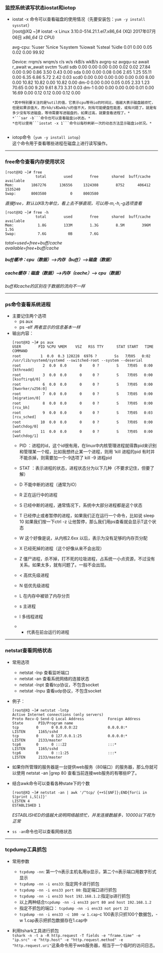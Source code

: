 ### 监控系统读写状态iostat和iotop  
* iostat -x 命令可以查看磁盘的使用情况（先要安装包：```yum -y install sysstat```）  
  [root@XQ ~]# iostat -x
  Linux 3.10.0-514.21.1.el7.x86_64 (XQ)   2017年07月06日  _x86_64_        (2 CPU)

  avg-cpu:  %user   %nice %system %iowait  %steal   %idle
             0.01    0.00    0.05    0.02    0.00   99.92

  Device:         rrqm/s   wrqm/s     r/s     w/s    rkB/s    wkB/s avgrq-sz avgqu-sz   await r_await w_await  svctm  %util
  sdb               0.00     0.00    0.00    0.00     0.02     0.02    27.84     0.00    0.90    0.86    3.50   0.43   0.00
  sda               0.00     0.00    0.08    0.06     2.65     1.25    55.11     0.00    6.35    6.86    5.72   2.42   0.03
  scd0              0.00     0.00    0.00    0.00     0.00     0.00     8.00     0.00   10.82   10.82    0.00  10.82   0.00
  dm-0              0.00     0.00    0.05    0.05     2.33     1.23    70.65     0.00    9.20    9.61    8.73   3.31   0.03
  dm-1              0.00     0.00    0.00    0.00     0.01     0.00    16.69     0.00    0.12    0.12    0.00   0.12   0.00
  ```  
  *其中特别要关注的是%util的值，它表示cpu等待io的时间比，值越大表示磁盘越烦忙，但是如果该值大，而rkb/s和wkb/s的值不大，则有可能硬盘性能差，或有问题了。就是有多少没有写进磁盘，等待需要写进磁盘的，如果过高，就要查看进程了。*   
  *```sar -b```命令也可以查看磁盘io状态。*  
  *也可以使用```iostat -x 1```命令以每秒刷新一次的动态方法显示磁盘io状况。*  


* iotop命令（```yum -y install iotop```）  
  这个命令用于查看哪些进程在磁盘上进行读写操作。

-------------------------------------------------------
### free命令查看内存使用状况
```
[root@XQ ~]# free
              total        used        free      shared  buff/cache   available
Mem:        1867276      136556     1324308        8752      406412     1535240
Swap:       8003580           0     8003580
```  
*直接free，默认以KB为单位，看上去不够直观，可以用-m,-h,-g选项查看*  

```
[root@XQ ~]# free -h
              total        used        free      shared  buff/cache   available
Mem:           1.8G        133M        1.3G        8.5M        396M        1.5G
Swap:          7.6G          0B        7.6G
```  
*total=used+free+buff/cache*  
*available=free+buff/cache*  

##### buff缓冲：cpu（数据）-->内存（buff）-->磁盘（数据）  
##### cache缓存：磁盘（数据）-->内存（cache）--> cpu（数据）  
*buff和cache的区别在于数据的流向不一样*  

---------------------------------------------------------------
### ps命令查看系统进程  
* 主要记住两个选项
  * ps aux 
  * ps -elf
  *两者显示的信息基本一样*  
* 输出内容：  
  ```
  [root@XQ ~]# ps aux
  USER        PID %CPU %MEM    VSZ   RSS TTY      STAT START   TIME COMMAND
  root         1  0.0  0.3 128228  6976 ?        Ss   7月05   0:02 /usr/lib/systemd/systemd --switched-root --system --deserial
  root          2  0.0  0.0      0     0 ?        S    7月05   0:00 [kthreadd]
  root          3  0.0  0.0      0     0 ?        S    7月05   0:00 [ksoftirqd/0]
  root          6  0.0  0.0      0     0 ?        S    7月05   0:00 [kworker/u256:0]
  root          7  0.0  0.0      0     0 ?        S    7月05   0:00 [migration/0]
  root          8  0.0  0.0      0     0 ?        S    7月05   0:00 [rcu_bh]
  root          9  0.0  0.0      0     0 ?        S    7月05   0:03 [rcu_sched]
  root         10  0.0  0.0      0     0 ?        S    7月05   0:00 [watchdog/0]
  root         11  0.0  0.0      0     0 ?        S    7月05   0:00 [watchdog/1]
  ```  
  * PID ：进程的id，这个id很有用，在linux中内核管理进程就得靠pid来识别和管理某一个程，比如我想终止某一个进程，则用 ‘kill  进程的pid 有时并不能杀掉，则需要加一个-9选项了 kill  -9  进程pid

  * STAT ：表示进程的状态，进程状态分为以下几种（不要求记住，但要了解）

  * D 不能中断的进程（通常为IO）

  * R 正在运行中的进程

  * S 已经中断的进程，通常情况下，系统中大部分进程都是这个状态

  * T 已经停止或者暂停的进程，如果我们正在运行一个命令，比如说 sleep 10 如果我们按一下ctrl -z 让他暂停，那么我们用ps查看就会显示T这个状态

  * W 这个好像是说，从内核2.6xx 以后，表示为没有足够的内存页分配

  * X 已经死掉的进程（这个好像从来不会出现）

  * Z 僵尸进程，杀不掉，打不死的垃圾进程，占系统一小点资源，不过没有关系。如果太多，就有问题了。一般不会出现。

  * < 高优先级进程

  * N 低优先级进程

  * L 在内存中被锁了内存分页

  * s 主进程

  * l 多线程进程

  * + 代表在前台运行的进程  

----------------------------------------------------------------------------
### netstat查看网络状态  
* 常用选项  
  * netstat -lnp 查看监听端口  
  * netstat -an 查看系统网络的连接状态
  * netstat -lnpt 查看tcp协议，不包含socket  
  * netstat -lnpu 查看udp协议，不包含socket  
* 例子：  
  ```  
  [root@XQ ~]# netstat -lntp
  Active Internet connections (only servers)
  Proto Recv-Q Send-Q Local Address           Foreign Address         State       PID/Program name    
  tcp        0      0 0.0.0.0:22              0.0.0.0:*               LISTEN      1165/sshd           
  tcp        0      0 127.0.0.1:25            0.0.0.0:*               LISTEN      2133/master         
  tcp6       0      0 :::22                   :::*                    LISTEN      1165/sshd           
  tcp6       0      0 ::1:25                  :::*                    LISTEN      2133/master
  ```  
* 如果你所管理的服务器是一台提供web服务（80端口）的服务器，那么你就可以使用 netstat -an |grep 80 查看当前连接web服务的有哪些IP了。  
* 结合awk命令可以查看各种state下的个数  
  ```
  [root@XQ ~]# netstat -an | awk '/^tcp/ {++S[$NF]};END{for(i in S)print i,S[i]}' 
  LISTEN 4
  ESTABLISHED 1
  ```  
  *ESTABLISHED的值越大说明网络越烦忙，并发连接数越多，10000以下视为正常*  
  
* ```ss -an```命令也可以查看网络状态  

-----------------------------------------------------------
### tcpdump工具抓包  
* 常用参数  
  * ```tcpdump -nn```: 第一个n表示主机名用ip显示，第二个n表示端口用数字形式显示  
  * ```tcpdump -nn -i ens33```: 指定网卡进行抓包  
  * ```tcpdump -nn -i ens33 port 80```: 指定端口进行抓包  
  * ```tcpdump -nn -i ens33 host 192.168.1.2```:指定ip进行抓包  
  * 以上两种结合```tcpdump -nn -i ens33 port 80 and host 192.168.1.2```  
  * 指定不抓包的端口： ```tcpdump -nn -i ens33 not port 22```  
  * ```tcpdump -nn -i ens33 -c 100 -w 1.cap```-c 100表示只抓100个数据包，-w 1.cap表示把抓包数据存在1.cap中  

* 利用tshark工具进行抓包  
  ```tshark -n -t a -R http.request -T fields -e "frame.time" -e "ip.src" -e "http.host" -e "http.request.method" -e "http.request.uri"```这条命令用于web服务器，相当于一个临时的访问日志。


